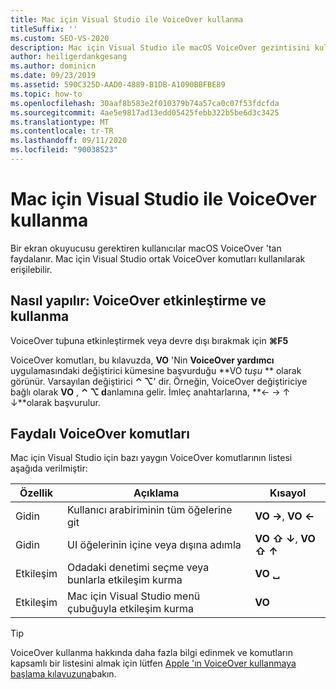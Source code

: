 ```yaml
---
title: Mac için Visual Studio ile VoiceOver kullanma
titleSuffix: ''
ms.custom: SEO-VS-2020
description: Mac için Visual Studio ile macOS VoiceOver gezintisini kullanma
author: heiligerdankgesang
ms.author: dominicn
ms.date: 09/23/2019
ms.assetid: 590C325D-AAD0-4889-B1DB-A1090BBFBE89
ms.topic: how-to
ms.openlocfilehash: 30aaf8b583e2f010379b74a57ca0c07f53fdcfda
ms.sourcegitcommit: 4ae5e9817ad13edd05425febb322b5be6d3c3425
ms.translationtype: MT
ms.contentlocale: tr-TR
ms.lasthandoff: 09/11/2020
ms.locfileid: "90038523"
---
```

# <a name="using-voiceover-with-visual-studio-for-mac"></a>Mac için Visual Studio ile VoiceOver kullanma

Bir ekran okuyucusu gerektiren kullanıcılar macOS VoiceOver 'tan faydalanır. Mac için Visual Studio ortak VoiceOver komutları kullanılarak erişilebilir.

## <a name="how-to-enable-and-use-voiceover"></a>Nasıl yapılır: VoiceOver etkinleştirme ve kullanma

VoiceOver tuþuna etkinleştirmek veya devre dışı bırakmak için **&#8984;F5**

VoiceOver komutları, bu kılavuzda, **VO** 'Nin **VoiceOver yardımcı** uygulamasındaki değiştirici kümesine başvurduğu **VO _tuşu_ ** olarak görünür. Varsayılan değiştirici **⌃ ⌥**' dir. Örneğin, VoiceOver değiştiriciye bağlı olarak **VO** , **⌃ ⌥ d**anlamına gelir. İmleç anahtarlarına, **← → ↑ ↓**olarak başvurulur.

## <a name="useful-voiceover-commands"></a>Faydalı VoiceOver komutları

Mac için Visual Studio için bazı yaygın VoiceOver komutlarının listesi aşağıda verilmiştir:

|Özellik|Açıklama|Kısayol|
|-------|-----------|--------|
|Gidin|Kullanıcı arabiriminin tüm öğelerine git|**VO →**, **VO ←**|
|Gidin|UI öğelerinin içine veya dışına adımla|**VO ⇧ ↓**, **VO ⇧ ↑**|
|Etkileşim|Odadaki denetimi seçme veya bunlarla etkileşim kurma|**VO ␣**|
|Etkileşim|Mac için Visual Studio menü çubuğuyla etkileşim kurma|**VO**|

> [!TIP]
> VoiceOver kullanma hakkında daha fazla bilgi edinmek ve komutların kapsamlı bir listesini almak için lütfen [Apple 'ın VoiceOver kullanmaya başlama kılavuzuna](https://support.apple.com/en-us/guide/voiceover-guide/welcome/web)bakın.